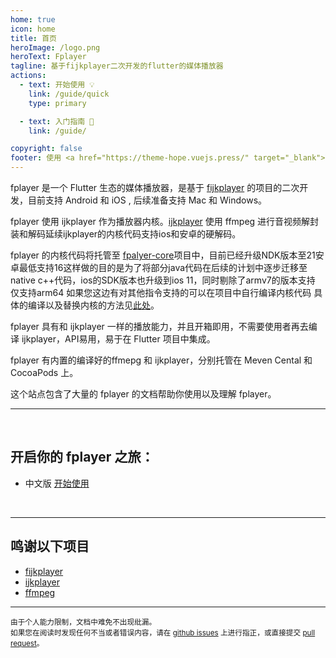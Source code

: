 ```yaml
---
home: true
icon: home
title: 首页
heroImage: /logo.png
heroText: Fplayer
tagline: 基于fijkplayer二次开发的flutter的媒体播放器
actions:
  - text: 开始使用 💡
    link: /guide/quick
    type: primary

  - text: 入门指南 📖
    link: /guide/

copyright: false
footer: 使用 <a href="https://theme-hope.vuejs.press/" target="_blank">VuePress Theme Hope</a> 主题, 版权所有 © fplayer -- Flutter plugin for video player 2023
---
```



fplayer 是一个 Flutter 生态的媒体播放器，是基于 [fijkplayer](https://github.com/befovy/fijkplayer) 的项目的二次开发，目前支持 Android 和 iOS , 后续准备支持 Mac 和 Windows。

fplayer 使用 ijkplayer 作为播放器内核。[ijkplayer](https://github.com/bilibili/ijkplayer) 使用 ffmpeg 进行音视频解封装和解码延续ijkplayer的内核代码支持ios和安卓的硬解码。

fplayer 的内核代码将托管至 [fpalyer-core](https://github.com/FlutterPlayer/ijkplayer)项目中，目前已经升级NDK版本至21安卓最低支持16这样做的目的是为了将部分java代码在后续的计划中逐步迁移至native c++代码，ios的SDK版本也升级到ios 11，同时剔除了armv7的版本支持 仅支持arm64 如果您这边有对其他指令支持的可以在项目中自行编译内核代码 具体的编译以及替换内核的方法见[此处](/core)。

fplayer 具有和 ijkplayer 一样的播放能力，并且开箱即用，不需要使用者再去编译 ijkplayer，API易用，易于在 Flutter 项目中集成。

fplayer 有内置的编译好的ffmepg 和 ijkplayer，分别托管在 Meven Cental 和 CocoaPods 上。

这个站点包含了大量的 fplayer 的文档帮助你使用以及理解 fplayer。

------
&nbsp; 

## 开启你的 fplayer 之旅：

* 中文版 [开始使用](/guide/quick)
<!-- * English Version [Getting Started](/en/) -->

<!-- * Read news, hints and tips on our [developer blog][]. -->
<!-- * Read the latest [release notes][]. -->
<!-- * Browse the library [Javadoc][]. -->
<!-- * Browse the source code for the [latest release][] and current [tip of tree][]. -->
&nbsp;

------

## 鸣谢以下项目

* [fijkplayer](https://github.com/befovy/fijkplayer)
* [ijkplayer](https://github.com/bilibili/ijkplayer)
* [ffmpeg](https://github.com/FFmpeg/FFmpeg)

------

<span><small> 由于个人能力限制，文档中难免不出现纰漏。  
如果您在阅读时发现任何不当或者错误内容，请在 [github issues](https://github.com/FlutterPlayer/fplayer/issues) 上进行指正，或直接提交 [pull request](https://github.com/FlutterPlayer/fplayer/pulls)。 </small></span>
